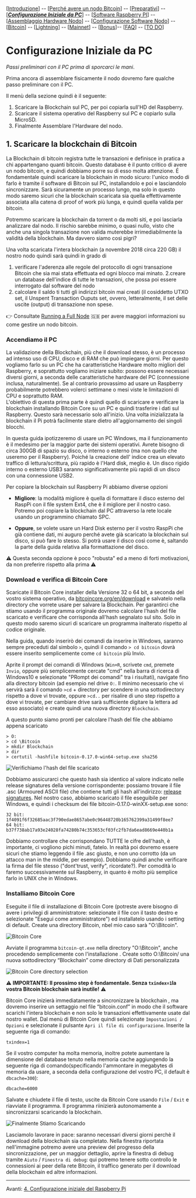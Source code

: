 [[Introduzione](README.md)] -- [[Perché avere un nodo Bitcoin](01.Perchè_avere_un_nodo_Bitcoin.md)] -- [[Preparativi](02.Preparativi.md)]  -- [[***Configurazione Iniziale da PC***](03.Configurazione_iniziale_dell'Hardware.md)] -- [[Software Raspberry PI](04.Configurazione_Iniziale_dell'Hardware_RaspberryPI.md )] -- [[Assemblaggio Hardware Nodo](05.Assemblaggio_Hardware_del_nodo.md)] -- [[Configurazione Software Nodo](06.Configurazione_RaspberryPi.md)] -- [[Bitcoin](07.Bitcoin.md)] -- [[Lightning](08.Lightning.md)] -- [[Mainnet](09.Mainnet.md)] -- [[Bonus](10.Bonus.md)]-- [[FAQ](099.FAQ.md)] -- [[TO DO](999.2do.md)]
 
 # Configurazione Iniziale da PC
*Passi preliminari con il PC prima di sporcarci le mani*. 



Prima ancora di assemblare fisicamente il nodo dovremo fare qualche passo preliminare con il PC.

Il menù della sezione quindi è il seguente: 

1. Scaricare la Blockchain sul PC, per poi copiarla sull'HD del Raspberry.
2. Scaricare il sistema operativo del Raspberry sul PC e copiarlo sulla MicroSD.
3. Finalmente Assemblare l'Hardware del nodo.




## 1. Scaricare la blockchain di Bitcoin

La Blockchain di bitcoin registra tutte le transazioni e definisce in pratica a chi appartengano quanti bitcoin. Questo database è il punto critico di avere un nodo bitcoin, e quindi dobbiamo porre su di esso molta attenzione. É fondamentale quindi scaricare la blockchain in modo sicuro: l'unico modo di farlo è tramite il software di Bitcoin sul PC, installandolo e poi e lasciandolo sincronizzare. Sarà sicuramente un processo lungo, ma solo in questo modo saremo sicuri che la blockchain scaricata sia quella effettivamente associata alla catena di proof of work più lunga, e quindi quella valida per bitcoin.

Potremmo scaricare la blockchain da torrent o da molti siti, e poi lasciarla analizzare dal nodo. Il rischio sarebbe minimo, o quasi nullo, visto che anche una singola transazione non valida muterebbe irrimediabilmente la validità della blockchain. Ma davvero siamo così pigri? 

Una volta scaricata l'intera blockchain (a novembre 2018 circa 220 GB)  il nostro nodo quindi sarà quindi in grado di 

1. verificare l'aderenza alle regole del protocollo di ogni transazione Bitcoin che sia mai stata effettuata ed ogni blocco mai minato. 
2.creare un database dell'indice di tutte le transazioni, che possa poi essere interrogato dal software del nodo
3. calcolare il saldo ti tutti gli indirizzi bitcoin mai creati (il cosiddetto UTXO set,  il Unspent Transaction Ouputs set, ovvero, letteralmente, il set delle uscite (output) di transazione non spese.

:point_right: Consultate  [Running a Full Node](https://bitcoin.org/en/full-node) :gb: per avere maggiori informazioni su come gestire un nodo bitcoin. 

### Accendiamo il PC 

La validazione della Blockchain, più che il download stesso, è un processo ad intenso uso di CPU, disco e di RAM che può impiegare giorni. Per questo vogliamo farlo su un PC che ha caratteristiche Hardware molto migliori del Raspberry, e soprattutto vogliamo iniziare subito: possono essere necessari diversi giorni, a seconda delle caratteristiche hardware del PC (connessione inclusa, naturalmente). Se al contrario provassimo ad usare un Raspberry probabilmente potrebbero volerci settimane o mesi viste le limitazioni di CPU e soprattutto RAM.  
L'obiettivo di questa prima parte è quindi quello di scaricare e verificare la blockchain installando Bitcoin Core su un PC e quindi trasferire i dati sul Raspberry. Questo sarà necessario solo all'inizio. Una volta inizializzata la blockchain il Pi potrà facilmente stare dietro all'aggiornamento dei singoli blocchi. 


In questa guida ipotizzeremo di usare un PC Windows, ma il funzionamento è il medesimo per la maggior parte dei sistemi operativi. Avrete bisogno di circa 300GB di spazio su disco, o interno o esterno (ma non quello che useremo per il Raspberry). Poiché la creazione dell' indice crea un elevato traffico di lettura/scrittura, più rapido è l'Hard disk, meglio è. Un disco rigido interno o esterno USB3 saranno significativamente più rapidi di un disco con una connessione USB2.

Per copiare la blockchain sul Raspberry Pi abbiamo diverse opzioni
* **Migliore**: la modalità migliore è quella di formattare il disco esterno del RaspPi con il file system Ext4, che è il migliore per il nostro caso. Potremo poi copiare la blockchain dal PC attraverso la rete locale usando un programmino chiamato SPC.

* **Oppure**, se volete usare un Hard Disk esterno per il vostro RaspPi che già contiene dati, mi auguro perché avete già scaricato la blockchain sul disco, si può fare lo stesso. Si potrà usare il disco così come è, saltando la parte della guida relativa alla formattazione del disco.

:warning: Questa seconda opzione è poco "robusta" ed a meno di forti motivazioni, da non preferire rispetto alla prima :warning:

### Download e verifica di Bitcoin Core
Scaricate il Bitcoin Core installer della Versione 32 o 64 bit, a seconda del vostro sistema operativo, da [bitcoincore.org/en/download](https://bitcoincore.org/en/download) e salvatelo nella directory che vorrete usare per salvare la Blockchain. Per garantirci che stiamo usando il programma originale dovremo calcolare l'hash del file scaricato e verificare che corrisponda all'hash segnalato sul sito. Solo in questo modo saremo sicuri di scaricare un programma inalterato rispetto al codice originale. 

Nella guida, quando inserirò dei comandi da inserire in Windows, saranno sempre preceduti dal simbolo `>`, quindi il comando `> cd bitcoin` dovrà essere inserito semplicemente come `cd bitcoin` più Invio.


Aprite il prompt dei comandi di Windows (`Win+R`, scrivete `cmd`, premete `Invio`, oppure più semplicemente cercate "cmd" nella barra di ricerca di Windows10 e selezionate "PRompt dei comandi" tra i risultati), navigate fino alla directory bitcoin (ad esempio nel drive `O:`. Il minimo necessario che vi servirà sarà il comando `>cd` + directory per scendere in una sottodirectory rispetto a dove vi trovate, oppure `>cd..` per risalire di uno step rispetto a dove vi trovate, per cambiare drive sarà sufficiente digitare la lettera ad esso associato) e create quindi una nuova directory `Blockchain`. 

A questo punto siamo pronti per calcolare l'hash del file che abbiamo appena scaricato
```
> O:
> cd \Bitcoin
> mkdir Blockchain
> dir
> certutil -hashfile bitcoin-0.17.0-win64-setup.exe sha256

```
![Verifichiamo l'hash del file scaricato](images/004.Dos4Everyone2.PNG)


Dobbiamo assicurarci che questo hash sia identico al valore indicato nelle release signatures della versione corrispondente: possiamo trovare il file .asc (Armoured ASCII file) che contiene tutti gli hash all'indirizzo:  [release signatures](https://bitcoin.org/bin/bitcoin-core-0.17.0/SHA256SUMS.asc). Nel nostro caso, abbiamo scaricato il file eseguibile per Windows, e quindi i checksum dei file bitcoin-0.17.0-winXX-setup.exe sono:
```
32 bit:  1f4091f6f32685aac3f790edae8657abe0c96448720b165762399a31499f8ee7 
64 bit:  b37f738ab17a93e24028fa74280b74c353653cf03fc2fb7da6ead8669e440b1a
```
Dobbiamo controllare che corrispondano TUTTE le cifre dell'hash, è importante, ci vogliono pichi minuti, fatelo. 
In realtà poi dovremo essere sicuri che stiamo leggendo il file .asc giusto, e non uno corrotto (da un attacco man in the middle, per esempio). Dobbiamo quindi anche verificare la firma del file stesso ("dont'trust, verify", ricordate?). Per comodità lo faremo successivamente sul Raspberry, in quanto è molto più semplice farlo in UNIX che in Windows. 



### Installiamo Bitcoin Core

Eseguite il file di installazione di Bitcoin Core (potreste avere bisogno di avere i privilegi di amministratore: selezionate il file con il tasto destro e selezionate "Esegui come amministratore") ed installatelo usando i setting di default. Create una directory Bitcoin, nbel mio caso sarà "O:\Bitcoin".


![Bitcoin Core](images/3_02BitcoinFolder.PNG)


Avviate il programma  `bitcoin-qt.exe` nella directory "O:\Bitcoin", anche procedendo semplicemente con l'installazione . Create sotto O:\Bitcoin/ una nuova sottodirectory “Blockchain” come directory di Dati personalizzata 

![Bitcoin Core directory selection](images/3_03BitcoinBlockchainFolder.PNG)

:warning: **IMPORTANTE: Il prossimo step è fondamentale. Senza `txindex=1`la vostra Bitcoin blockchain sarà inutile!** :warning:  

Bitcoin Core inizierà immediatamente a sincronizzare la blockchain , ma dovremo inserire un settaggio nel file “bitcoin.conf” in modo che il software scarichi l'intera blockchain e non solo le transazioni effettivamente usate dal nostro wallet. Dal menù di Bitcoin Core quindi selezionate `Impostazioni / Opzioni` e selezionate il pulsante `Apri il file di configurazione`. Inserite la seguente riga di comando:
```
txindex=1
```
Se il vostro computer ha molta memoria, inoltre potete aumentare la dimensione del database tenuto nella memoria cache aggiungendo la seguente riga di comando(specificando l'ammontare in megabytes di memoria da usare, a seconda della configurazione del vostro PC, il default è `dbcache=300`):

```
dbcache=6000
```

Salvate e chiudete il file di testo, uscite da Bitcoin Core usando `File` / `Exit` e riavviate il programma. Il programma riinizierà autonomamente a sincronizzarsi scaricando la blockchain. 



![Finalmente Stiamo Scaricando](images/005.ArmateviDiSanaPazienza.JPG)


Lasciamolo lavorare in pace: saranno necessari diversi giorni perchè il download della blockchain sia completato. 
Nella finestra riportata nell'immagine potremo avere una preview del progresso della sincronizzazione, per un maggior dettaglio, aprire la finestra di debug tramite `Aiuto` / `Finestra di debug`: qui potremo tenere sotto controllo le connessioni ai peer della rete Bitcoin, il traffico generato per il download della blockchain ed altre informazioni. 


---
Avanti: [4. Configurazione iniziale del Raspberry Pi](04.Configurazione_Iniziale_dell'Hardware_RaspberryPI.md ) 
